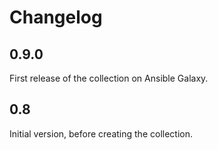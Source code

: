 # Changelog #

## 0.9.0 ##

First release of the collection on Ansible Galaxy.

## 0.8 ##

Initial version, before creating the collection.
